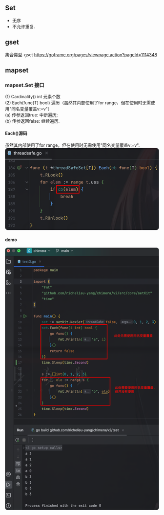 ## Set
* 无序
* 不允许重复.

## gset
集合类型-gset
    https://goframe.org/pages/viewpage.action?pageId=1114348

## mapset
### mapset.Set 接口
(1) Cardinality() int   元素个数  
(2) Each(func(T) bool)  遍历（虽然其内部使用了for range，但在使用时无需使用"同名变量覆盖v:=v"）  
        (a) 传参返回true:     中断遍历;  
        (b) 传参返回false:    继续遍历.  

#### Each()源码
虽然其内部使用了for range，但在使用时无需使用"同名变量覆盖v:=v".
![_img1.png](_img1.png)  

#### demo
![_img.png](_img.png)  

